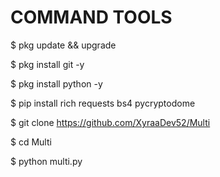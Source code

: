 # COMMAND TOOLS 

$ pkg update && upgrade

$ pkg install git -y

$ pkg install python -y

$ pip install rich requests bs4 pycryptodome

$ git clone https://github.com/XyraaDev52/Multi

$ cd Multi

$ python multi.py
